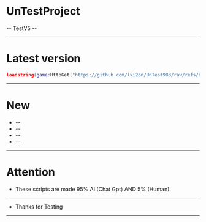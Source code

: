 # UnTestProject

-- TestV5 -- 

-------------------------------------------------------------------------------------------------------------------------------------
# Latest version
```lua
loadstring(game:HttpGet("https://github.com/lxi2on/UnTest983/raw/refs/heads/main/TestV5.1.lua", true))()
```
-------------------------------------------------------------------------------------------------------------------------------------
# New
* --
* --
* --
* --
-------------------------------------------------------------------------------------------------------------------------------------
# Attention
* These scripts are made 95% AI (Chat Gpt) AND 5% (Human).
------------------------------------------------------------------------------------------------------------------------------------
* Thanks for Testing
-------------------------------------------------------------------------------------------------------------------------------------
